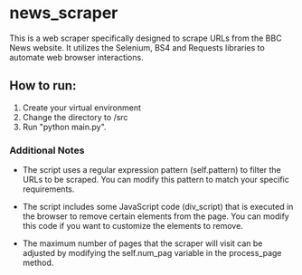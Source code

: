 # news_scraper
This is a web scraper specifically designed to scrape URLs from the BBC News website. It utilizes the Selenium, BS4 and Requests libraries to automate web browser interactions.

## How to run:

1. Create your virtual environment
2. Change the directory to /src
3. Run "python main.py".

### Additional Notes

- The script uses a regular expression pattern (self.pattern) to filter the URLs to be scraped. You can modify this pattern to match your specific requirements.

- The script includes some JavaScript code (div_script) that is executed in the browser to remove certain elements from the page. You can modify this code if you want to customize the elements to remove.

- The maximum number of pages that the scraper will visit can be adjusted by modifying the self.num_pag variable in the process_page method.


